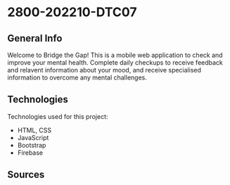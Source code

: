 # 2800-202210-DTC07

## General Info
Welcome to Bridge the Gap! This is a mobile web application to check and improve your mental health. Complete daily checkups to receive feedback and relavent information about your mood, and receive specialised information to overcome any mental challenges.


## Technologies
Technologies used for this project:
* HTML, CSS
* JavaScript
* Bootstrap 
* Firebase

## Sources
